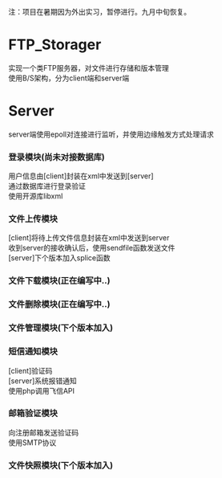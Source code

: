 注：项目在暑期因为外出实习，暂停进行。九月中旬恢复。

FTP_Storager
============

实现一个类FTP服务器，对文件进行存储和版本管理<br/>
使用B/S架构，分为client端和server端<br/>

Server
============

server端使用epoll对连接进行监听，并使用边缘触发方式处理请求

### 登录模块(尚未对接数据库)

用户信息由[client]封装在xml中发送到[server]<br/>
通过数据库进行登录验证<br/>
使用开源库libxml<br/>

### 文件上传模块

[client]将待上传文件信息封装在xml中发送到server<br/>
收到server的接收确认后，使用sendfile函数发送文件<br/>
[server]下个版本加入splice函数<br/>
	
### 文件下载模块(正在编写中..)

### 文件删除模块(正在编写中..)

### 文件管理模块(下个版本加入)

### 短信通知模块
[client]验证码<br/>
[server]系统报错通知<br/>
使用php调用飞信API<br/>
				
### 邮箱验证模块
向注册邮箱发送验证码<br/>
使用SMTP协议<br/>
			
### 文件快照模块(下个版本加入)
